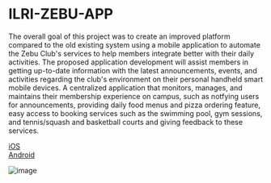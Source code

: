 # ILRI-ZEBU-APP

The overall goal of this project was to create an improved platform compared to the old existing
system using a mobile application to automate the Zebu Club's services to help members integrate
better with their daily activities. The proposed application development will assist members in
getting up-to-date information with the latest announcements, events, and activities regarding 
the club's environment on their personal handheld smart mobile devices. A centralized application 
that monitors, manages, and maintains their membership experience on campus, 
such as notfying users for announcements, providing daily food menus and pizza ordering feature, 
easy access to booking services such as the swimming pool, gym sessions, and tennis/squash and basketball courts and giving feedback to these services. 
 
[iOS](https://apps.apple.com/app/zebu-club/id6444002664) <br />
[Android](https://play.google.com/store/apps/details?id=org.ilri.zebu_app)



![image](https://user-images.githubusercontent.com/52606757/185048335-dd1c3753-dd49-453b-82f2-9f289ff9b75b.png)
